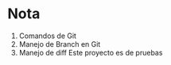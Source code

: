 # Nota

1. Comandos de Git
2. Manejo de Branch en Git
3. Manejo de diff
 Este proyecto es de pruebas 